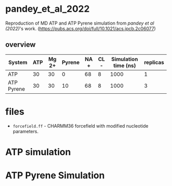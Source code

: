 # pandey_et_al_2022
Reproduction of MD ATP and ATP Pyrene simulation from *pandey et al (2022)*'s work. (https://pubs.acs.org/doi/full/10.1021/acs.jpcb.2c06077)

## overview 

| System | ATP | Mg 2+ | Pyrene | NA + | CL -  | Simulation time (ns) | replicas |
|-  | - | -| -| - | - | - | - |
| ATP | 30 | 30 | 0 | 68 | 8 | 1000| 1 |
| ATP Pyrene  | 30 | 30 | 10 | 68 | 8 | 1000 | 3 |

# files
* `forcefield.ff` - CHARMM36 forcefield with modified nucleotide parameters. 

# ATP simulation

# ATP Pyrene Simulation
